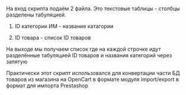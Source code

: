 На вход скрипта подаём 2 файла. Это текстовые таблицы - столбцы разделены табуляцией.

1. ID категории ИМ - название катагории

2. ID товара - список ID товаров

На выходе мы получаем список где на каждой строчке идут разделённые табуляцией ID товаров и названия категорий через запятую

Практически этот скрипт использовался для конвертации части БД товаров из магазина на OpenCart в формате модуля import/export в формат для импорта Prestashop
